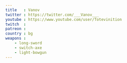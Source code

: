 ```yaml
---
title   : Vanov
twitter : https://twitter.com/___Vanov___
youtube : https://www.youtube.com/user/Totevinition
twitch  :
patreon :
country : bg
weapons :
    - long-sword
    - switch-axe
    - light-bowgun
---
```

